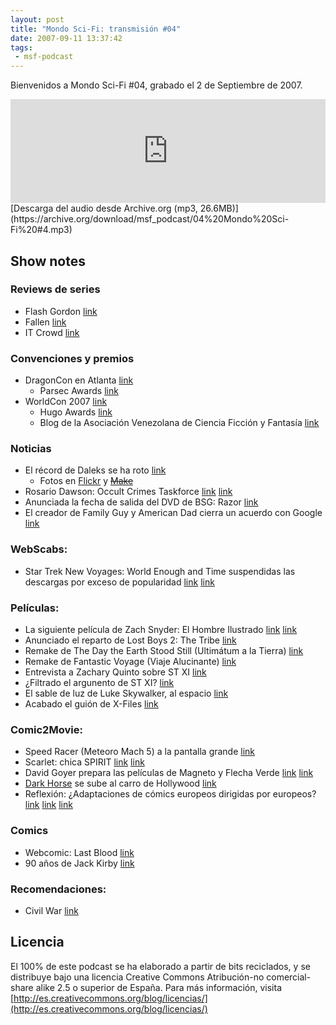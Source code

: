 ```yaml
---
layout: post
title: "Mondo Sci-Fi: transmisión #04"
date: 2007-09-11 13:37:42
tags:
 - msf-podcast
---
```


Bienvenidos a Mondo Sci-Fi #04, grabado el 2 de Septiembre de 2007.

<iframe width="100%" height="166" scrolling="no" frameborder="no" src="https://w.soundcloud.com/player/?url=https%3A//api.soundcloud.com/tracks/303051580&amp;color=ff5500&amp;auto_play=false&amp;hide_related=false&amp;show_comments=true&amp;show_user=true&amp;show_reposts=false"></iframe>
[Descarga del audio desde Archive.org (mp3, 26.6MB)](https://archive.org/download/msf_podcast/04%20Mondo%20Sci-Fi%20#4.mp3)

## Show notes

### Reviews de series
- Flash Gordon [link](https://en.wikipedia.org/wiki/Flash_Gordon_(2007_TV_series))
- Fallen [link](http://www.imdb.com/title/tt0838800/)
- IT Crowd [link](https://en.wikipedia.org/wiki/The_IT_Crowd)

### Convenciones y premios
- DragonCon en Atlanta [link](http://web.archive.org/web/20071109091511/http://www.dragoncon.org/)
    - Parsec Awards [link](http://web.archive.org/web/20071118154210/http://www.parsecawards.com/)
- WorldCon 2007 [link](http://www.nippon2007.org/)
    - Hugo Awards [link](http://www.thehugoawards.org/hugo-history/2007-hugo-awards/)
    - Blog de la Asociación Venezolana de Ciencia Ficción y Fantasía [link](http://www.avcff.org/blog)

### Noticias
- El récord de Daleks se ha roto [link](http://web.archive.org/web/20071111172414/http://www.gallifreyone.com/cgi-bin/viewnews.cgi?id=EEllFyuEVVuBWXctor&tmpl=newsrss&style=feedstyle)
    - Fotos en [Flickr](https://www.flickr.com/photos/tonyheugh/sets/72157601674255436/) y ~~[Make]()~~
- Rosario Dawson: Occult Crimes Taskforce [link](http://www.sliceofscifi.com/2007/08/16/dawson-animated/) [link](https://en.wikipedia.org/wiki/Occult_Crimes_Taskforce)
- Anunciada la fecha de salida del DVD de BSG: Razor [link](http://www.sliceofscifi.com/2007/08/27/battlestar-galactica-razor-unrated-extended-edition/)
- El creador de Family Guy y American Dad cierra un acuerdo con Google [link](http://lanuez.blogspot.com.es/2007/08/creador-de-family-guy-cierra-acuerdo.html)

### WebScabs:
- Star Trek New Voyages: World Enough and Time suspendidas las descargas por exceso de popularidad [link](https://en.wikipedia.org/wiki/Star_Trek:_New_Voyages) [link](http://www.sliceofscifi.com/2007/08/24/couldnt-get-enough-of-world-enough-and-time/)

### Películas:
- La siguiente película de Zach Snyder: El Hombre Ilustrado [link](http://www.sliceofscifi.com/2007/08/29/snyder-ready-to-be-illustrated/) [link](http://concdearte.blogspot.com.es/2007/08/watchmen-casting-comparado.html)
- Anunciado el reparto de Lost Boys 2: The Tribe [link](http://web.archive.org/web/20071102230143/http://www.scifi.com/scifiwire/index.php?category=3&id=43694)
- Remake de The Day the Earth Stood Still (Ultimátum a la Tierra) [link](http://web.archive.org/web/20071018204608/http://www.scifi.com/scifiwire/index.php?category=3&id=43630)
- Remake de Fantastic Voyage (Viaje Alucinante) [link](http://www.sliceofscifi.com/2007/08/16/emmerich-takes-us-on-a-fantastic-voyage/)
- Entrevista a Zachary Quinto sobre ST XI [link](http://www.sliceofscifi.com/2007/08/29/quinto-hints-of-more/)
- ¿Filtrado el argunento de ST XI? [link](http://web.archive.org/web/20071022081217/http://www.syfyportal.com/news424103.html)
- El sable de luz de Luke Skywalker, al espacio [link](https://starwarsblog.wordpress.com/2007/08/28/chewie-hands-off-lightsaber-to-nasa/)
- Acabado el guión de X-Files [link](http://www.sliceofscifi.com/2007/08/28/x-files-script-in-hand/)

### Comic2Movie:
- Speed Racer (Meteoro Mach 5) a la pantalla grande [link](http://www.sliceofscifi.com/2007/08/27/racer-goes-for-mass-appeal-g-force/)
- Scarlet: chica SPIRIT [link](http://www.sliceofscifi.com/2007/08/17/scarlett-gets-the-spirit/) [link](http://concdearte.blogspot.com.es/2007/08/sand-saref.html)
- David Goyer prepara las películas de Magneto y Flecha Verde [link](https://salondelmal.com/2007/08/30/david-goyer-habla-sobre-magneto-y-la-pelicula-de-green-arrow/) [link](https://en.wikipedia.org/wiki/David_S._Goyer)
- [Dark Horse](http://www.darkhorse.com/) se sube al carro de Hollywood [link](http://www.sliceofscifi.com/2007/08/27/a-dark-horse-comedy/)
- Reflexión: ¿Adaptaciones de cómics europeos dirigidas por europeos? [link](http://news.bbc.co.uk/2/hi/entertainment/6656635.stm) [link](http://www.filmreference.com/encyclopedia/Academy-Awards-Crime-Films/Comics-and-Comic-Books-COMIC-BOOK-FILMS-IN-EUROPE-AND-ASIA.html) [link](http://web.archive.org/web/20071122062343/http://european-films.net/content/view/799/118/)

### Comics
- Webcomic: Last Blood [link](http://lastblood.keenspot.com/)
- 90 años de Jack Kirby [link](http://concdearte.blogspot.com.es/2007/08/90-aos-de-kirby.html)

### Recomendaciones:
- Civil War [link](https://www.amazon.com/gp/richpub/listmania/fullview/R2P7K8Y6O1T2VL/ref=cm_srch_res_rpli_alt/104-6576999-1679136)

## Licencia
El 100% de este podcast se ha elaborado a partir de bits reciclados, y se distribuye bajo una licencia Creative Commons Atribución-no comercial-share alike 2.5 o superior de España. Para más información, visita [http://es.creativecommons.org/blog/licencias/](http://es.creativecommons.org/blog/licencias/)

